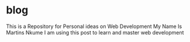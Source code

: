 # blog
This is a Repository for Personal ideas on Web Development 
My Name Is Martins Nkume
I am using this post to learn and master web development 
